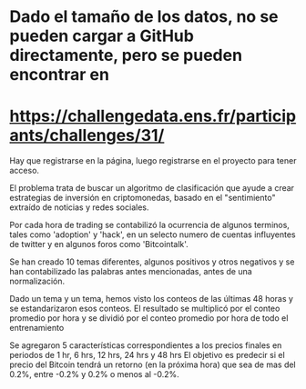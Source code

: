 # Dado el tamaño de los datos, no se pueden cargar a GitHub directamente, pero se pueden encontrar en

# https://challengedata.ens.fr/participants/challenges/31/

Hay que registrarse en la página, luego registrarse en el proyecto para tener acceso.

El problema trata de buscar un algoritmo de clasificación que ayude a crear estrategias de inversión en criptomonedas, basado en el "sentimiento" extraído de noticias y redes sociales.

Por cada hora de trading se contabilizó la ocurrencia de algunos terminos, tales como 'adoption' y 'hack', en un selecto numero de cuentas influyentes de twitter y en algunos foros como 'Bitcointalk'.

Se han creado 10 temas diferentes, algunos positivos y otros negativos y se han contabilizado las palabras antes mencionadas, antes de una normalización.

Dado un tema y un tema, hemos visto los conteos de las últimas 48 horas y se estandarizaron esos conteos. El resultado se multiplicó por el conteo promedio por hora y se dividió por el conteo promedio por hora de todo el entrenamiento

Se agregaron 5 características correspondientes a los precios finales en periodos de 1 hr, 6 hrs, 12 hrs, 24 hrs y 48 hrs El objetivo es predecir si el precio del Bitcoin tendrá un retorno (en la próxima hora) que sea de mas del 0.2%, entre -0.2% y 0.2% o menos al -0.2%.
